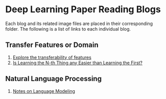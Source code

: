 # Deep Learning Paper Reading Blogs

Each blog and its related image files are placed in their corresponding folder. The following is a list of links to each individual blog.

## Transfer Features or Domain
1. [Explore the transferability of features](https://github.com/jis216/Deep-Leaning-Paper-Reading-Blogs/tree/master/Feature_Transfer)
2. [Is Learning the N-th Thing any Easier than Learning the First?](https://github.com/jis216/Deep-Leaning-Paper-Reading-Blogs/tree/master/Learning_First_VS_Nth)

## Natural Language Processing
1. [Notes on Language Modeling](https://github.com/jis216/Deep-Leaning-Paper-Reading-Blogs/tree/master/Feature_Transfer)


